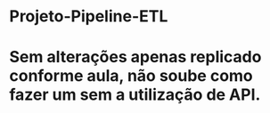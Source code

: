 # Projeto-Pipeline-ETL

# Sem alterações apenas replicado conforme aula, não soube como fazer um sem a utilização de API.
